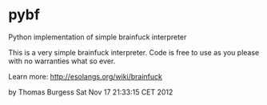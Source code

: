 pybf
====

Python implementation of simple brainfuck interpreter 

This is a very simple brainfuck interpreter. Code is free to use as you please with no warranties what so ever.

Learn more: http://esolangs.org/wiki/brainfuck 

by Thomas Burgess Sat Nov 17 21:33:15 CET 2012